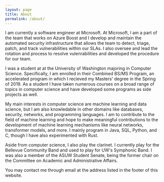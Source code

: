 ```yaml
---
layout: page
title: About
permalink: /about/
---
```


I am currently a software engineer at Microsoft.
At Microsoft, I am a part of the team that works on Azure Boost and
I develop and maintain the automated security infrastructure that
allows the team to detect, triage, patch, and track vulnerabilities
within our SLAs. I also oversee and lead the rotation and process
to resolve vulenrabilities and developed the procedure for our team.

I was a student at at the University of Washington majoring in Computer
Science. Specifically, I am enrolled in their Combined BS/MS Program,
an accelerated program in which I recieved my Masters' degree
in the Spring of 2019. As a student I have taken numerous courses
on a broad range of topics in computer science and have developed
some programs as side projects as well.

My main interests in computer science are machine learning and data
science, but I am also knowledable in other domains like databases,
security, networks, and programming languages. I am to contribute to
the field of machine learning and hope to make meaningful contributions
to the development of machine learning mechanisms like neural networks,
transformer models, and more. I mainly program in Java, SQL, Python,
and C, though I have also experimented with Rust.

Aside from computer science, I also play the clarinet. I currently
play for the Bellevue Community Band and used to play for UW's
Symphonic Band. I was also a member of the ASUW Student Senate, being
the former chair on the Committee on Academic and Administrative
Affairs.

You may contact me through email at the address listed in the
footer of this website.
